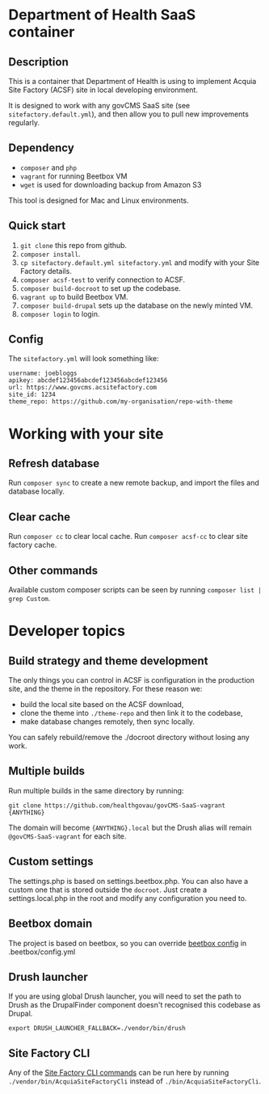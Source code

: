 # Department of Health SaaS container

## Description

This is a container that Department of Health is using to implement Acquia Site Factory (ACSF) site
in local developing environment.

It is designed to work with any govCMS SaaS site (see `sitefactory.default.yml`), and then allow
you to pull new improvements regularly.

## Dependency

* `composer` and `php`
* `vagrant` for running Beetbox VM
* `wget` is used for downloading backup from Amazon S3

This tool is designed for Mac and Linux environments. 

## Quick start

1. `git clone` this repo from github.
2. `composer install`.
4. `cp sitefactory.default.yml sitefactory.yml` and modify with your Site Factory details.
5. `composer acsf-test` to verify connection to ACSF.
6. `composer build-docroot` to set up the codebase.
7. `vagrant up` to build Beetbox VM.
8. `composer build-drupal` sets up the database on the newly minted VM.
9. `composer login` to login.

## Config

The `sitefactory.yml` will look something like:

```
username: joebloggs
apikey: abcdef123456abcdef123456abcdef123456
url: https://www.govcms.acsitefactory.com
site_id: 1234
theme_repo: https://github.com/my-organisation/repo-with-theme
```

# Working with your site

## Refresh database

Run `composer sync` to create a new remote backup, and import the files and database locally.

## Clear cache

Run `composer cc` to clear local cache.
Run `composer acsf-cc` to clear site factory cache.

## Other commands

Available custom composer scripts can be seen by running `composer list | grep Custom`.

# Developer topics

## Build strategy and theme development

The only things you can control in ACSF is configuration in the production site, and the 
theme in the repository. For these reason we:
 
* build the local site based on the ACSF download,
* clone the theme into `./theme-repo` and then link it to the codebase,
* make database changes remotely, then sync locally.

You can safely rebuild/remove the ./docroot directory without losing any work.

## Multiple builds

Run multiple builds in the same directory by running:

`git clone https://github.com/healthgovau/govCMS-SaaS-vagrant {ANYTHING}`

The domain will become `{ANYTHING}.local` but the Drush alias will remain `@govCMS-SaaS-vagrant`
for each site.

## Custom settings

The settings.php is based on settings.beetbox.php. You can also have a custom one that is
stored outside the `docroot`. Just create a settings.local.php in the root and modify any
configuration you need to.

## Beetbox domain

The project is based on beetbox, so you can override
[beetbox config](https://github.com/beetboxvm/beetbox/blob/master/.beetbox/config.yml) in .beetbox/config.yml

## Drush launcher

If you are using global Drush launcher, you will need to set the path to Drush as the 
DrupalFinder component doesn't recognised this codebase as Drupal.

```
export DRUSH_LAUNCHER_FALLBACK=./vendor/bin/drush
```

## Site Factory CLI

Any of the [Site Factory CLI commands](https://github.com/rujiali/acquia-site-factory-cli#usage) can be run here
by running `./vendor/bin/AcquiaSiteFactoryCli` instead of `./bin/AcquiaSiteFactoryCli`.



